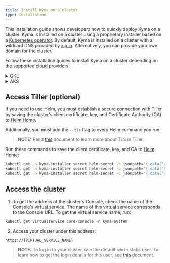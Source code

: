 ```yaml
---
title: Install Kyma on a cluster
type: Installation
---
```


This Installation guide shows developers how to quickly deploy Kyma on a cluster. Kyma is installed on a cluster using a proprietary installer based on a [Kubernetes operator](https://coreos.com/operators/). By default, Kyma is installed on a cluster with a wildcard DNS provided by [xip.io](http://xip.io). Alternatively, you can provide your own domain for the cluster.

Follow these installation guides to install Kyma on a cluster depending on the supported cloud providers:
<div tabs>
  <details>
  <summary>
  GKE
  </summary>

This Installation guide shows developers how to quickly deploy Kyma on a [Google Kubernetes Engine](https://cloud.google.com/kubernetes-engine/) (GKE) cluster.

## Prerequisites
- [Google Cloud Platform](https://console.cloud.google.com/) (GCP) project with Kubernetes Engine API enabled
- [kubectl](https://kubernetes.io/docs/tasks/tools/install-kubectl/) 1.12.0
- [Docker](https://www.docker.com/)
- [Docker Hub](https://hub.docker.com/) account
- [gcloud](https://cloud.google.com/sdk/gcloud/)
- [wget](https://www.gnu.org/software/wget/)
- A domain for your GKE cluster (optional)

>**TIP:** Get a free domain for your cluster using services like [freenom.com](https://www.freenom.com) or similar.

## Prepare the GKE cluster

1. Select a name for your cluster. Set the cluster name and the name of your GCP project as environment variables. Run:
    ```
    export CLUSTER_NAME={CLUSTER_NAME_YOU_WANT}
    export PROJECT={YOUR_GCP_PROJECT}
    ```

2. Create a cluster in the `europe-west1` region. Run:
    ```
    gcloud container --project "$PROJECT" clusters \
    create "$CLUSTER_NAME" --zone "europe-west1-b" \
    --cluster-version "1.12.5" --machine-type "n1-standard-4" \
    --addons HorizontalPodAutoscaling,HttpLoadBalancing,KubernetesDashboard
    ```

3. Install Tiller on your GKE cluster. Run:

    ```
    kubectl apply -f https://raw.githubusercontent.com/kyma-project/kyma/{RELEASE_TAG}/installation/resources/tiller.yaml
    ```

4. Add your account as the cluster administrator:
    ```
    kubectl create clusterrolebinding cluster-admin-binding --clusterrole=cluster-admin --user=$(gcloud config get-value account)
    ```

## DNS setup and TLS certificate generation (optional)

>**NOTE:** Execute instructions from this section only if you want to use your own domain. Otherwise, proceed to **Prepare the installation configuration file** section.

### Delegate the management of your domain to Google Cloud DNS

Follow these steps:

1. Export the domain name, project name, and DNS zone name as environment variables. Run the commands listed below:

    ```
    export DOMAIN={YOUR_SUBDOMAIN}
    export DNS_NAME={YOUR_DOMAIN}.
    export PROJECT={YOUR_GOOGLE_PROJECT_ID}
    export DNS_ZONE={YOUR_DNS_ZONE}
    ```
    Example:
    ```
    export DOMAIN=my.kyma-demo.ga
    export DNS_NAME=kyma-demo.ga.
    export PROJECT=kyma-demo-235208
    export DNS_ZONE=myzone
    ```

2. Create a DNS-managed zone in your Google project. Run:

    ```
    gcloud dns --project=$PROJECT managed-zones create $DNS_ZONE --description= --dns-name=$DNS_NAME
    ```

    Alternatively, create it through the GCP UI. Navigate go to **Network Services** in the **Network** section, click **Cloud DNS** and select **Create Zone**.

3. Delegate your domain to Google name servers.

    - Get the list of the name servers from the zone details. This is a sample list:
      ```
      ns-cloud-b1.googledomains.com.
      ns-cloud-b2.googledomains.com.
      ns-cloud-b3.googledomains.com.
      ns-cloud-b4.googledomains.com.
      ```

    - Set up your domain to use these name servers.

4. Check if everything is set up correctly and your domain is managed by Google name servers. Run:
    ```
    host -t ns $DNS_NAME
    ```
    A successful response returns the list of the name servers you fetched from GCP.

### Get the TLS certificate

1. Create a folder for certificates. Run:
    ```
    mkdir letsencrypt
    ```
2. Create a new service account and assign it to the `dns.admin` role. Run these commands:
    ```
    gcloud iam service-accounts create dnsmanager --display-name "dnsmanager" --project "$PROJECT"
    ```
    ```
    gcloud projects add-iam-policy-binding $PROJECT \
        --member serviceAccount:dnsmanager@$PROJECT.iam.gserviceaccount.com --role roles/dns.admin
    ```

3. Generate an access key for this account in the `letsencrypt` folder. Run:
    ```
    gcloud iam service-accounts keys create ./letsencrypt/key.json --iam-account dnsmanager@$PROJECT.iam.gserviceaccount.com
    ```
4. Run the Certbot Docker image with the `letsencrypt` folder mounted. Certbot uses the key to apply DNS challenge for the certificate request and stores the TLS certificates in that folder. Run:
    ```
    docker run -it --name certbot --rm \
        -v "$(pwd)/letsencrypt:/etc/letsencrypt" \
        certbot/dns-google \
        certonly \
        -m YOUR_EMAIL_HERE --agree-tos --no-eff-email \
        --dns-google \
        --dns-google-credentials /etc/letsencrypt/key.json \
        --server https://acme-v02.api.letsencrypt.org/directory \
        -d "*.$DOMAIN"
    ```

5. Export the certificate and key as environment variables. Run these commands:

    ```
    export TLS_CERT=$(cat ./letsencrypt/live/$DOMAIN/fullchain.pem | base64 | sed 's/ /\\ /g')
    export TLS_KEY=$(cat ./letsencrypt/live/$DOMAIN/privkey.pem | base64 | sed 's/ /\\ /g')
    ```

## Prepare the installation configuration file

### Using the latest GitHub release

>**NOTE:** You can use Kyma version 0.8 or higher.

1. Go to [this](https://github.com/kyma-project/kyma/releases/) page and choose the latest release.

2. Export the release version as an environment variable. Run:
    ```
    export LATEST={KYMA_RELEASE_VERSION}
    ```

3. Download the `kyma-config-cluster.yaml` and `kyma-installer-cluster.yaml` files from the latest release. Run:
   ```
   wget https://github.com/kyma-project/kyma/releases/download/$LATEST/kyma-config-cluster.yaml
   wget https://github.com/kyma-project/kyma/releases/download/$LATEST/kyma-installer-cluster.yaml
   ```

4. Prepare the deployment file.

    - Run this command if you use the `xip.io` default domain:
    ```
    cat kyma-installer-cluster.yaml <(echo -e "\n---") kyma-config-cluster.yaml | sed -e "s/__.*__//g" > my-kyma.yaml
    ```

    - Run this command if you use your own domain:
    ```
    cat kyma-installer-cluster.yaml <(echo -e "\n---") kyma-config-cluster.yaml | sed -e "s/__DOMAIN__/$DOMAIN/g" | sed -e "s/__TLS_CERT__/$TLS_CERT/g" | sed -e "s/__TLS_KEY__/$TLS_KEY/g" | sed -e "s/__.*__//g" > my-kyma.yaml
    ```
    
    > **NOTE:** If you deploy Kyma with GKE version 1.12.6-gke.X and above, follow these steps to prepare the deployment file. 
        
    - If you use the `xip.io` default domain, run:
        
    ```
    cat kyma-installer-cluster.yaml <(echo -e "\n---") kyma-config-cluster.yaml | sed -e "s/__PROMTAIL_CONFIG_NAME__/promtail-k8s-1-14.yaml/g" | sed -e "s/__.*__//g" > my-kyma.yaml
    ```
    
    - If you use your own domain, run:
    ```
    cat kyma-installer-cluster.yaml <(echo -e "\n---") kyma-config-cluster.yaml | sed -e "s/__PROMTAIL_CONFIG_NAME__/promtail-k8s-1-14.yaml/g" | sed -e "s/__DOMAIN__/$DOMAIN/g" | sed -e "s/__TLS_CERT__/$TLS_CERT/g" | sed -e "s/__TLS_KEY__/$TLS_KEY/g" | sed -e "s/__.*__//g" > my-kyma.yaml
    ```
    
5. The output of this operation is the `my_kyma.yaml` file. Use it to deploy Kyma on your GKE cluster.

### Using your own image

1. Checkout [kyma-project](https://github.com/kyma-project/kyma) and enter the root folder.

2. Build an image that is based on the current Installer image and includes the current installation and resources charts. Run:

    ```
    docker build -t kyma-installer:latest -f tools/kyma-installer/kyma.Dockerfile .
    ```

3. Push the image to your Docker Hub:
    ```
    docker tag kyma-installer:latest {YOUR_DOCKER_LOGIN}/kyma-installer:latest
    docker push {YOUR_DOCKER_LOGIN}/kyma-installer:latest
    ```

4. Prepare the deployment file:

    - Run this command if you use the `xip.io` default domain:
    ```
    (cat installation/resources/installer.yaml ; echo "---" ; cat installation/resources/installer-config-cluster.yaml.tpl ; echo "---" ; cat installation/resources/installer-cr-cluster.yaml.tpl) | sed -e "s/__.*__//g" > my-kyma.yaml
    ```

    - Run this command if you use your own domain:
    ```
    (cat installation/resources/installer.yaml ; echo "---" ; cat installation/resources/installer-config-cluster.yaml.tpl ; echo "---" ; cat installation/resources/installer-cr-cluster.yaml.tpl) | sed -e "s/__DOMAIN__/$DOMAIN/g" |sed -e "s/__TLS_CERT__/$TLS_CERT/g" | sed -e "s/__TLS_KEY__/$TLS_KEY/g" | sed -e "s/__.*__//g" > my-kyma.yaml
    ```
    > **NOTE:** If you deploy Kyma with GKE version 1.12.6-gke.X and above, follow these steps to prepare the deployment file. 
        
    - If you use the `xip.io` default domain, run:
    ```
    (cat installation/resources/installer.yaml ; echo "---" ; cat installation/resources/installer-config-cluster.yaml.tpl ; echo "---" ; cat installation/resources/installer-cr-cluster.yaml.tpl) | sed -e "s/__PROMTAIL_CONFIG_NAME__/promtail-k8s-1-14.yaml/g" | sed -e "s/__.*__//g" > my-kyma.yaml
    ```

    - If you use your own domain, run:
    ```
    (cat installation/resources/installer.yaml ; echo "---" ; cat installation/resources/installer-config-cluster.yaml.tpl ; echo "---" ; cat installation/resources/installer-cr-cluster.yaml.tpl) | sed -e "s/__PROMTAIL_CONFIG_NAME__/promtail-k8s-1-14.yaml/g" | sed -e "s/__DOMAIN__/$DOMAIN/g" |sed -e "s/__TLS_CERT__/$TLS_CERT/g" | sed -e "s/__TLS_KEY__/$TLS_KEY/g" | sed -e "s/__.*__//g" > my-kyma.yaml
    ```
    
5. The output of this operation is the `my_kyma.yaml` file. Modify it to fetch the proper image with the changes you made ([YOUR_DOCKER_LOGIN]/kyma-installer:latest). Use the modified file to deploy Kyma on your GKE cluster.

## Deploy Kyma

1. Configure kubectl to use your new cluster. Run:
    ```
    gcloud container clusters get-credentials $CLUSTER_NAME --zone europe-west1-b --project $PROJECT
    ```

2. Deploy Kyma using the `my-kyma` custom configuration file you created. Run:
    ```
    kubectl apply -f my-kyma.yaml
    ```

3. Check if the Pods of Tiller and the Kyma Installer are running:
    ```
    kubectl get pods --all-namespaces
    ```

4. Start Kyma installation:
    ```
    kubectl label installation/kyma-installation action=install
    ```

5. To watch the installation progress, run:
    ```
    while true; do \
      kubectl -n default get installation/kyma-installation -o jsonpath="{'Status: '}{.status.state}{', description: '}{.status.description}"; echo; \
      sleep 5; \
    done
    ```
    After the installation process is finished, the `Status: Installed, description: Kyma installed` message appears.
    In case of an error, you can fetch the logs from the Installer by running:
    ```
    kubectl -n kyma-installer logs -l 'name=kyma-installer'
    ```

## Add the xip.io self-signed certificate to your OS trusted certificates

>**NOTE:** Skip this section if you use your own domain.

After the installation, add the custom Kyma [`xip.io`](http://xip.io/) self-signed certificate to the trusted certificates of your OS. For MacOS, run:
  ```
  tmpfile=$(mktemp /tmp/temp-cert.XXXXXX) \
  && kubectl get configmap  net-global-overrides -n kyma-installer -o jsonpath='{.data.global\.ingress\.tlsCrt}'  | base64 --decode > $tmpfile \
  && sudo security add-trusted-cert -d -r trustRoot -k /Library/Keychains/System.keychain $tmpfile \
  && rm $tmpfile
  ```

## Configure DNS for the cluster load balancer (optional)

>**NOTE:** Execute instructions from this section only if you want to use your own domain.

1. Export the domain of your cluster and DNS zone as environment variables. Run:
    ```
    export DOMAIN=$(kubectl get cm net-global-overrides -n kyma-installer -o jsonpath='{.data.global\.ingress\.domainName}')
    export DNS_ZONE={YOUR_DNS_ZONE}
    ```

2. To add DNS entries, run these commands:
    ```
    export EXTERNAL_PUBLIC_IP=$(kubectl get service -n istio-system istio-ingressgateway -o jsonpath="{.status.loadBalancer.ingress[0].ip}")

    export APISERVER_PUBLIC_IP=$(kubectl get service -n kyma-system apiserver-proxy-ssl -o jsonpath="{.status.loadBalancer.ingress[0].ip}")

    export REMOTE_ENV_IP=$(kubectl get service -n kyma-system application-connector-ingress-nginx-ingress-controller -o jsonpath="{.status.loadBalancer.ingress[0].ip}")

    gcloud dns --project=$PROJECT record-sets transaction start --zone=$DNS_ZONE

    gcloud dns --project=$PROJECT record-sets transaction add $EXTERNAL_PUBLIC_IP --name=\*.$DOMAIN. --ttl=60 --type=A --zone=$DNS_ZONE

    gcloud dns --project=$PROJECT record-sets transaction add $REMOTE_ENV_IP --name=\gateway.$DOMAIN. --ttl=60 --type=A --zone=$DNS_ZONE

    gcloud dns --project=$PROJECT record-sets transaction add $APISERVER_PUBLIC_IP --name=\apiserver.$DOMAIN. --ttl=60 --type=A --zone=$DNS_ZONE

    gcloud dns --project=$PROJECT record-sets transaction execute --zone=$DNS_ZONE
    ```
  </details>
  <details>
  <summary>
  AKS
  </summary>

This Installation guide shows developers how to quickly deploy Kyma on an [Azure Kubernetes Service](https://azure.microsoft.com/services/kubernetes-service/) (AKS) cluster.

## Prerequisites
- [Microsoft Azure](https://azure.microsoft.com)
- [Kubernetes](https://kubernetes.io/) 1.12
- Tiller 2.10.0 or higher
- [Docker](https://www.docker.com/)
- [Docker Hub](https://hub.docker.com/) account
- [az](https://docs.microsoft.com/en-us/cli/azure/install-azure-cli)
- A domain for your AKS cluster (optional)

>**TIP:** Get a free domain for your cluster using services like [freenom.com](https://www.freenom.com) or similar.

## Prepare the AKS cluster

Set the following environment variables:
1. Select a name for your cluster. Set the cluster name, the resource group and region as environment variables. Run:
  ```
  export RS_GROUP={YOUR_RESOURCE_GROUP_NAME}
  export CLUSTER_NAME={YOUR_CLUSTER_NAME}
  export REGION={YOUR_REGION} #westeurope
  ```

2. Create a resource group that will contain all your resources:
   ```
   az group create --name $RS_GROUP --location $REGION
   ```

3. Create an AKS cluster. Run:
    ```
    az aks create \
      --resource-group $RS_GROUP \
      --name $CLUSTER_NAME \
      --node-vm-size "Standard_DS2_v2" \
      --kubernetes-version 1.10.9 \
      --enable-addons "monitoring,http_application_routing" \
      --generate-ssh-keys
    ```
4. To configure kubectl to use your new cluster, run:
    ```
    az aks get-credentials --resource-group $RS_GROUP --name $CLUSTER_NAME
    ```

5. Install Tiller and add additional privileges to be able to access readiness probes endpoints on your AKS cluster.
    * Installation from release
    ```
    kubectl apply -f https://raw.githubusercontent.com/kyma-project/kyma/$KYMA_RELEASE_VERSION/installation/resources/tiller.yaml
    kubectl apply -f https://raw.githubusercontent.com/kyma-project/kyma/$KYMA_RELEASE_VERSION/installation/resources/azure-crb-for-healthz.yaml
    ```
    * If you install Kyma from sources, check out [kyma-project](https://github.com/kyma-project/kyma) and enter the root folder. Run:
    ```
    kubectl apply -f installation/resources/tiller.yaml
    kubectl apply -f installation/resources/azure-crb-for-healthz.yaml
    
## DNS setup and TLS certificate generation (optional)

>**NOTE:** Execute instructions from this section only if you want to use your own domain. Otherwise, proceed to **Prepare the installation configuration file** section.

### Delegate the management of your domain to Azure DNS

Follow these steps:

1. Export the domain name, the sub-domain, and the resource group name as environment variables. Run these commands:

    ```
    export DNS_DOMAIN={YOUR_DOMAIN} # example.com
    export SUB_DOMAIN={YOUR_SUBDOMAIN} # cluster (in this case the full name of your cluster is cluster.example.com)
    export RS_GROUP={YOUR_RESOURCE_GROUP_NAME}
    ```

2. Create a DNS-managed zone in your Azure subscription. Run:

    ```
    az network dns zone create -g $RS_GROUP -n $DNS_DOMAIN
    ```

    Alternatively, create it through the Azure UI. In the **Networking** section, go to **All services**, click **DNS zones**, and select **Add**.

3. Delegate your domain to Azure name servers.

    - Get the list of the name servers from the zone details. This is a sample list:
      ```
      ns1-05.azure-dns.com.
      ns2-05.azure-dns.net.
      ns3-05.azure-dns.org.
      ns4-05.azure-dns.info.
      ```

    - Set up your domain to use these name servers.

4. Check if everything is set up correctly and your domain is managed by Azure name servers. Run:
    ```
    host -t ns $DNS_DOMAIN
    ```
    A successful response returns the list of the name servers you fetched from Azure.

### Get the TLS certificate

>**NOTE:** Azure DNS is not yet supported by Certbot so you must perform manual verification.

1. Create a folder for certificates. Run:
    ```
    mkdir letsencrypt
    ```
2. Export your email address as an environment variable:
    ```
    export YOUR_EMAIL={YOUR_EMAIL}
    ```
3. To get the certificate, run the Certbot Docker image with the `letsencrypt` folder mounted. Certbot stores the TLS certificates in that folder.
    ```
    docker run -it --name certbot --rm \
        -v "$(pwd)/letsencrypt:/etc/letsencrypt" \
        certbot/certbot \
        certonly \
        -m $YOUR_EMAIL --agree-tos --no-eff-email \
        --manual \
        --manual-public-ip-logging-ok \
        --preferred-challenges dns \
        --server https://acme-v02.api.letsencrypt.org/directory \
        -d "*.$SUB_DOMAIN.$DNS_DOMAIN"
    ```
    You will see the following message:

    ```
    Please deploy a DNS TXT record under the name
    _acme-challenge.rc2-test.kyma.online with the following value:

    # TXT_VALUE

    Before continuing, verify the record is deployed.
    ```
    Copy the `TXT_VALUE`.

3. Open a new terminal and export these environment variables:
    ```
    export DNS_DOMAIN={YOUR_DOMAIN} # example.com
    export SUB_DOMAIN={YOUR_SUBDOMAIN} # cluster (in this case the full name of your cluster is cluster.example.com)
    export RS_GROUP={YOUR_RESOURCE_GROUP_NAME}
    ```

4. Export the `TXT_VALUE`.

    ```
    export TXT_VALUE={YOUR_TXT_VALUE}
    ```
    To modify TXT record for your domain, run:
    ```
    az network dns record-set txt delete -n "_acme-challenge.$SUB_DOMAIN" -g $RS_GROUP -z $DNS_DOMAIN --yes
    az network dns record-set txt create -n "_acme-challenge.$SUB_DOMAIN" -g $RS_GROUP -z $DNS_DOMAIN --ttl 60 > /dev/null
    az network dns record-set txt add-record -n "_acme-challenge.$SUB_DOMAIN" -g $RS_GROUP -z $DNS_DOMAIN --value $TXT_VALUE
    ```
5. Go back to the first console, wait about 2 minutes and press enter.

6. Export the certificate and key as environment variables. Run these commands:

    ```
    export TLS_CERT=$(cat ./letsencrypt/live/$SUB_DOMAIN.$DNS_DOMAIN/fullchain.pem | base64 | sed 's/ /\\ /g')
    export TLS_KEY=$(cat ./letsencrypt/live/$SUB_DOMAIN.$DNS_DOMAIN/privkey.pem | base64 | sed 's/ /\\ /g')
    ```

## Prepare the installation configuration file

### Using the latest GitHub release

>**NOTE:** You can use Kyma version 0.8 or higher.

1. Go to [this](https://github.com/kyma-project/kyma/releases/) page and choose the latest release.

2. Export the release version as an environment variable. Run:
    ```
    export LATEST={KYMA_RELEASE_VERSION}
    ```

3. Download the `kyma-config-cluster.yaml` and `kyma-installer-cluster.yaml` files from the latest release. Run:
   ```
   wget https://github.com/kyma-project/kyma/releases/download/$LATEST/kyma-config-cluster.yaml
   wget https://github.com/kyma-project/kyma/releases/download/$LATEST/kyma-installer-cluster.yaml
   ```

4. Prepare the deployment file.

    - Run this command if you use the `xip.io` default domain:
    ```
    cat kyma-installer-cluster.yaml <(echo -e "\n---") kyma-config-cluster.yaml | sed -e "s/__PROXY_EXCLUDE_IP_RANGES__/10.0.0.1/g" | sed -e "s/__.*__//g" > my-kyma.yaml
    ```

    - Run this command if you use your own domain:
    ```
    cat kyma-installer-cluster.yaml <(echo -e "\n---") kyma-config-cluster.yaml | sed -e "s/__PROXY_EXCLUDE_IP_RANGES__/10.0.0.1/g" | sed -e "s/__DOMAIN__/$SUB_DOMAIN.$DNS_DOMAIN/g" | sed -e "s/__TLS_CERT__/$TLS_CERT/g" | sed -e "s/__TLS_KEY__/$TLS_KEY/g" | sed -e "s/__.*__//g" > my-kyma.yaml
    ```
    
    > **NOTE:** If you deploy Kyma with Kubernetes version 1.14 and above, follow these steps to prepare the deployment file. 
        
    - If you use the `xip.io` default domain, run:
    ```
    cat kyma-installer-cluster.yaml <(echo -e "\n---") kyma-config-cluster.yaml | sed -e "s/__PROMTAIL_CONFIG_NAME__/promtail-k8s-1-14.yaml/g" | sed -e "s/__PROXY_EXCLUDE_IP_RANGES__/10.0.0.1/g" | sed -e "s/__.*__//g" > my-kyma.yaml
    ```

    - If you use your own domain, run:
    ```
    cat kyma-installer-cluster.yaml <(echo -e "\n---") kyma-config-cluster.yaml | sed -e "s/__PROMTAIL_CONFIG_NAME__/promtail-k8s-1-14.yaml/g" | sed -e "s/__PROXY_EXCLUDE_IP_RANGES__/10.0.0.1/g" | sed -e "s/__DOMAIN__/$SUB_DOMAIN.$DNS_DOMAIN/g" | sed -e "s/__TLS_CERT__/$TLS_CERT/g" | sed -e "s/__TLS_KEY__/$TLS_KEY/g" | sed -e "s/__.*__//g" > my-kyma.yaml
    ```
    
5. The output of this operation is the `my_kyma.yaml` file. Use it to deploy Kyma on your GKE cluster.


### Using your own image

1. Checkout [kyma-project](https://github.com/kyma-project/kyma) and enter the root folder.

2. Build an image that is based on the current Installer image and includes the current installation and resources charts. Run:

    ```
    docker build -t kyma-installer:latest -f tools/kyma-installer/kyma.Dockerfile .
    ```

3. Push the image to your Docker Hub:
    ```
    docker tag kyma-installer:latest {YOUR_DOCKER_LOGIN}/kyma-installer:latest
    docker push {YOUR_DOCKER_LOGIN}/kyma-installer:latest
    ```

4. Prepare the deployment file:

    - Run this command if you use the `xip.io` default domain:
    ```
    (cat installation/resources/installer.yaml ; echo "\n---" ; cat installation/resources/installer-config-cluster.yaml.tpl ; echo "\n---" ; cat installation/resources/installer-cr-cluster.yaml.tpl) | sed -e "s/__PROXY_EXCLUDE_IP_RANGES__/10.0.0.1/g" | sed -e "s/__.*__//g" > my-kyma.yaml
    ```

    - Run this command if you use your own domain:
    ```
    (cat installation/resources/installer.yaml ; echo "\n---" ; cat installation/resources/installer-config-cluster.yaml.tpl ; echo "\n---" ; cat installation/resources/installer-cr-cluster.yaml.tpl) | sed -e "s/__PROXY_EXCLUDE_IP_RANGES__/10.0.0.1/g" | sed -e "s/__DOMAIN__/$SUB_DOMAIN.$DNS_DOMAIN/g" | sed -e "s/__TLS_CERT__/$TLS_CERT/g" | sed -e "s/__TLS_KEY__/$TLS_KEY/g" | sed -e "s/__.*__//g" > my-kyma.yaml
    ```
    > **NOTE:** If you deploy Kyma with Kubernetes version 1.14 and above, follow these steps to prepare the deployment file. 
    - If you use the `xip.io` default domain, run:
    ```
    (cat installation/resources/installer.yaml ; echo "\n---" ; cat installation/resources/installer-config-cluster.yaml.tpl ; echo "\n---" ; cat installation/resources/installer-cr-cluster.yaml.tpl) | sed -e "s/__PROMTAIL_CONFIG_NAME__/promtail-k8s-1-14.yaml/g" | sed -e "s/__PROXY_EXCLUDE_IP_RANGES__/10.0.0.1/g" | sed -e "s/__.*__//g" > my-kyma.yaml
    ```

    - If you use your own domain, run:
    ```
    (cat installation/resources/installer.yaml ; echo "\n---" ; cat installation/resources/installer-config-cluster.yaml.tpl ; echo "\n---" ; cat installation/resources/installer-cr-cluster.yaml.tpl) | sed -e "s/__PROMTAIL_CONFIG_NAME__/promtail-k8s-1-14.yaml/g" | sed -e "s/__PROXY_EXCLUDE_IP_RANGES__/10.0.0.1/g" | sed -e "s/__DOMAIN__/$SUB_DOMAIN.$DNS_DOMAIN/g" | sed -e "s/__TLS_CERT__/$TLS_CERT/g" | sed -e "s/__TLS_KEY__/$TLS_KEY/g" | sed -e "s/__.*__//g" > my-kyma.yaml
    ```
    
5. The output of this operation is the `my_kyma.yaml` file. Modify it to fetch the proper image with the changes you made ([YOUR_DOCKER_LOGIN]/kyma-installer:latest). Use the modified file to deploy Kyma on your GKE cluster.

## Deploy Kyma

1. Deploy Kyma using the `my-kyma` custom configuration file you created. Run:
    ```
    kubectl apply -f my-kyma.yaml
    ```
    >**NOTE:** If you get the `Error from server (MethodNotAllowed)` error, run the command again before proceeding to the next step.

2. Check if the Pods of Tiller and the Kyma Installer are running:
    ```
    kubectl get pods --all-namespaces
    ```

3. Start Kyma installation:
    ```
    kubectl label installation/kyma-installation action=install
    ```

4. To watch the installation progress, run:
    ```
    while true; do \
      kubectl -n default get installation/kyma-installation -o jsonpath="{'Status: '}{.status.state}{', description: '}{.status.description}"; echo; \
      sleep 5; \
    done
    ```
    After the installation process is finished, the `Status: Installed, description: Kyma installed` message appears.
    In case of an error, you can fetch the logs from the Installer by running:
    ```
    kubectl -n kyma-installer logs -l 'name=kyma-installer'
    ```

## Add the xip.io self-signed certificate to your OS trusted certificates

>**NOTE:** Skip this section if you use your own domain.

After the installation, add the custom Kyma [`xip.io`](http://xip.io/) self-signed certificate to the trusted certificates of your OS. For MacOS, run:
```
tmpfile=$(mktemp /tmp/temp-cert.XXXXXX) \
&& kubectl get configmap cluster-certificate-overrides -n kyma-installer -o jsonpath='{.data.global\.tlsCrt}' | base64 --decode > $tmpfile \
&& sudo security add-trusted-cert -d -r trustRoot -k /Library/Keychains/System.keychain $tmpfile \
&& rm $tmpfile
```

## Configure DNS for the cluster load balancer (optional)

>**NOTE:** Execute instructions from this section only if you want to use your own domain.

Run these commands:

```
export EXTERNAL_PUBLIC_IP=$(kubectl get service -n istio-system istio-ingressgateway -o jsonpath="{.status.loadBalancer.ingress[0].ip}")

export REMOTE_ENV_IP=$(kubectl get service -n kyma-system application-connector-ingress-nginx-ingress-controller -o jsonpath="{.status.loadBalancer.ingress[0].ip}")

export APISERVER_PUBLIC_IP=$(kubectl get service -n kyma-system apiserver-proxy-ssl -o jsonpath="{.status.loadBalancer.ingress[0].ip}")

az network dns record-set a create -g $RS_GROUP -z $DNS_DOMAIN -n \*.$SUB_DOMAIN --ttl 60
az network dns record-set a add-record -g $RS_GROUP -z $DNS_DOMAIN -n \*.$SUB_DOMAIN -a $EXTERNAL_PUBLIC_IP

az network dns record-set a create -g $RS_GROUP -z $DNS_DOMAIN -n gateway.$SUB_DOMAIN --ttl 60
az network dns record-set a add-record -g $RS_GROUP -z $DNS_DOMAIN -n gateway.$SUB_DOMAIN -a $REMOTE_ENV_IP

az network dns record-set a create -g $RS_GROUP -z $DNS_DOMAIN -n apiserver.$SUB_DOMAIN --ttl 60
az network dns record-set a add-record -g $RS_GROUP -z $DNS_DOMAIN -n apiserver.$SUB_DOMAIN -a $APISERVER_PUBLIC_IP
```
  </details>
</div>

## Access Tiller (optional)

If you need to use Helm, you must establish a secure connection with Tiller by saving the cluster's client certificate, key, and Certificate Authority (CA) to [Helm Home](https://helm.sh/docs/glossary/#helm-home-helm-home). 

Additionally, you must add the `--tls` flag to every Helm command you run.

>**NOTE:** Read [this](#details-tls-in-tiller) document to learn more about TLS in Tiller.

Run these commands to save the client certificate, key, and CA to [Helm Home](https://helm.sh/docs/glossary/#helm-home-helm-home):

```bash
kubectl get -n kyma-installer secret helm-secret -o jsonpath="{.data['global\.helm\.ca\.crt']}" | base64 --decode > "$(helm home)/ca.pem";
kubectl get -n kyma-installer secret helm-secret -o jsonpath="{.data['global\.helm\.tls\.crt']}" | base64 --decode > "$(helm home)/cert.pem";
kubectl get -n kyma-installer secret helm-secret -o jsonpath="{.data['global\.helm\.tls\.key']}" | base64 --decode > "$(helm home)/key.pem";
```

## Access the cluster

1. To get the address of the cluster's Console, check the name of the Console's virtual service. The name of this virtual service corresponds to the Console URL. To get the virtual service name, run:

```
kubectl get virtualservice core-console -n kyma-system
```

2. Access your cluster under this address:

```
https://{VIRTUAL_SERVICE_NAME}
```

>**NOTE:** To log in to your cluster, use the default `admin` static user. To learn how to get the login details for this user, see [this](#installation-install-kyma-locally-access-the-kyma-console) document.

